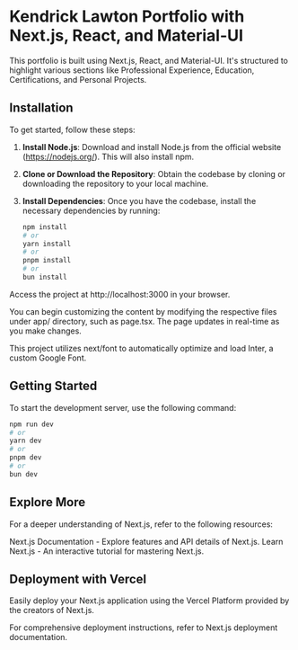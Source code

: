 # Kendrick Lawton Portfolio with Next.js, React, and Material-UI

This portfolio is built using Next.js, React, and Material-UI. It's structured to highlight various sections like Professional Experience, Education, Certifications, and Personal Projects.

## Installation

To get started, follow these steps:

1. **Install Node.js**: Download and install Node.js from the official website (https://nodejs.org/). This will also install npm.

2. **Clone or Download the Repository**: Obtain the codebase by cloning or downloading the repository to your local machine.

3. **Install Dependencies**: Once you have the codebase, install the necessary dependencies by running:

   ```bash
   npm install
   # or
   yarn install
   # or
   pnpm install
   # or
   bun install
   ```

Access the project at http://localhost:3000 in your browser.

You can begin customizing the content by modifying the respective files under app/ directory, such as page.tsx. The page updates in real-time as you make changes.

This project utilizes next/font to automatically optimize and load Inter, a custom Google Font.

## Getting Started

To start the development server, use the following command:

```bash
npm run dev
# or
yarn dev
# or
pnpm dev
# or
bun dev
```

## Explore More
For a deeper understanding of Next.js, refer to the following resources:

Next.js Documentation - Explore features and API details of Next.js.
Learn Next.js - An interactive tutorial for mastering Next.js.

## Deployment with Vercel
Easily deploy your Next.js application using the Vercel Platform provided by the creators of Next.js.

For comprehensive deployment instructions, refer to Next.js deployment documentation.
